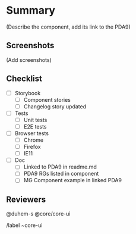 # Summary

(Describe the component, add its link to the PDA9)

## Screenshots

(Add screenshots)

## Checklist

- [ ] Storybook
  - [ ] Component stories
  - [ ] Changelog story updated
- [ ] Tests
  - [ ] Unit tests
  - [ ] E2E tests
- [ ] Browser tests
  - [ ] Chrome
  - [ ] Firefox
  - [ ] IE11
- [ ] Doc
  - [ ] Linked to PDA9 in readme.md
  - [ ] PDA9 RGs listed in component
  - [ ] MG Component example in linked PDA9

## Reviewers

@duhem-s @core/core-ui

/label ~core-ui
